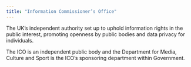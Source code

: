 ```yaml
---
title: "Information Commissioner’s Office"
---
```


The UK’s independent authority set up to uphold information rights in the public interest, promoting openness by public bodies and data privacy for individuals.

The ICO is an independent public body and the Department for Media, Culture and Sport is the ICO’s sponsoring department within Government.

